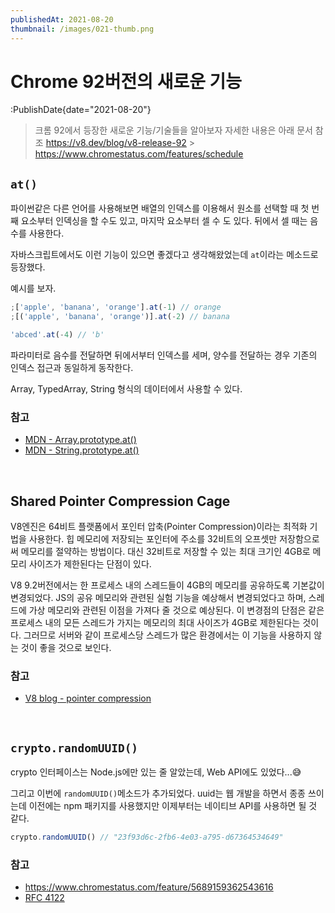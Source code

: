 ```yaml
---
publishedAt: 2021-08-20
thumbnail: /images/021-thumb.png
---
```


# Chrome 92버전의 새로운 기능

:PublishDate{date="2021-08-20"}

> 크롬 92에서 등장한 새로운 기능/기술들을 알아보자
> 자세한 내용은 아래 문서 참조
> https://v8.dev/blog/v8-release-92 > https://www.chromestatus.com/features/schedule

## `at()`

파이썬같은 다른 언어를 사용해보면 배열의 인덱스를 이용해서 원소를 선택할 때 첫 번째 요소부터 인덱싱을 할 수도 있고, 마지막 요소부터 셀 수 도 있다. 뒤에서 셀 때는 음수를 사용한다.

자바스크립트에서도 이런 기능이 있으면 좋겠다고 생각해왔었는데 `at`이라는 메소드로 등장했다.

예시를 보자.

```js
;['apple', 'banana', 'orange'].at(-1) // orange
;[('apple', 'banana', 'orange')].at(-2) // banana

'abced'.at(-4) // 'b'
```

파라미터로 음수를 전달하면 뒤에서부터 인덱스를 세며, 양수를 전달하는 경우 기존의 인덱스 접근과 동일하게 동작한다.

Array, TypedArray, String 형식의 데이터에서 사용할 수 있다.

### 참고

- [MDN - Array.prototype.at()](https://developer.mozilla.org/en-US/docs/Web/JavaScript/Reference/Global_Objects/Array/at)
- [MDN - String.prototype.at()](https://developer.mozilla.org/en-US/docs/Web/JavaScript/Reference/Global_Objects/String/at)

<br />

## Shared Pointer Compression Cage

V8엔진은 64비트 플랫폼에서 포인터 압축(Pointer Compression)이라는 최적화 기법을 사용한다. 힙 메모리에 저장되는 포인터에 주소를 32비트의 오프셋만 저장함으로써 메모리를 절약하는 방법이다. 대신 32비트로 저장할 수 있는 최대 크기인 4GB로 메모리 사이즈가 제한된다는 단점이 있다.

V8 9.2버전에서는 한 프로세스 내의 스레드들이 4GB의 메모리를 공유하도록 기본값이 변경되었다. JS의 공유 메모리와 관련된 실험 기능을 예상해서 변경되었다고 하며, 스레드에 가상 메모리와 관련된 이점을 가져다 줄 것으로 예상된다.
이 변경점의 단점은 같은 프로세스 내의 모든 스레드가 가지는 메모리의 최대 사이즈가 4GB로 제한된다는 것이다. 그러므로 서버와 같이 프로세스당 스레드가 많은 환경에서는 이 기능을 사용하지 않는 것이 좋을 것으로 보인다.

### 참고

- [V8 blog - pointer compression](https://v8.dev/blog/pointer-compression)

<br />

## `crypto.randomUUID()`

crypto 인터페이스는 Node.js에만 있는 줄 알았는데, Web API에도 있었다...😅

그리고 이번에 `randomUUID()`메소드가 추가되었다. uuid는 웹 개발을 하면서 종종 쓰이는데 이전에는 npm 패키지를 사용했지만 이제부터는 네이티브 API를 사용하면 될 것 같다.

```js
crypto.randomUUID() // "23f93d6c-2fb6-4e03-a795-d67364534649"
```

### 참고

- https://www.chromestatus.com/feature/5689159362543616
- [RFC 4122](https://datatracker.ietf.org/doc/html/rfc4122)

